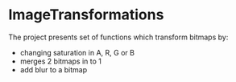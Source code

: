 # ImageTransformations
The project presents set of functions which transform bitmaps by:
- changing saturation in A, R, G or B 
- merges 2 bitmaps in to 1
- add blur to a bitmap

